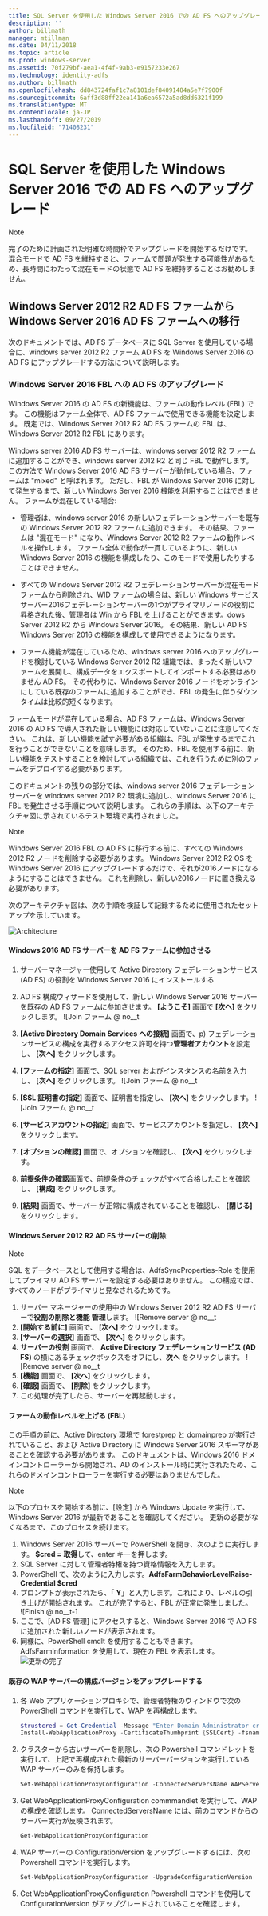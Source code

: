 ```yaml
---
title: SQL Server を使用した Windows Server 2016 での AD FS へのアップグレード
description: ''
author: billmath
manager: mtillman
ms.date: 04/11/2018
ms.topic: article
ms.prod: windows-server
ms.assetid: 70f279bf-aea1-4f4f-9ab3-e9157233e267
ms.technology: identity-adfs
ms.author: billmath
ms.openlocfilehash: dd843724faf1c7a8101def84091484a5e7f7900f
ms.sourcegitcommit: 6aff3d88ff22ea141a6ea6572a5ad8dd6321f199
ms.translationtype: MT
ms.contentlocale: ja-JP
ms.lasthandoff: 09/27/2019
ms.locfileid: "71408231"
---
```

# <a name="upgrading-to-ad-fs-in-windows-server-2016-with-sql-server"></a>SQL Server を使用した Windows Server 2016 での AD FS へのアップグレード


> [!NOTE]  
> 完了のために計画された明確な時間枠でアップグレードを開始するだけです。 混合モードで AD FS を維持すると、ファームで問題が発生する可能性があるため、長時間にわたって混在モードの状態で AD FS を維持することはお勧めしません。


## <a name="moving-from-a-windows-server-2012-r2-ad-fs-farm-to-a-windows-server-2016-ad-fs-farm"></a>Windows Server 2012 R2 AD FS ファームから Windows Server 2016 AD FS ファームへの移行  
次のドキュメントでは、AD FS データベースに SQL Server を使用している場合に、windows server 2012 R2 ファーム AD FS を Windows Server 2016 の AD FS にアップグレードする方法について説明します。  

### <a name="upgrading-ad-fs-to-windows-server-2016-fbl"></a>Windows Server 2016 FBL への AD FS のアップグレード  
Windows Server 2016 の AD FS の新機能は、ファームの動作レベル (FBL) です。   この機能はファーム全体で、AD FS ファームで使用できる機能を決定します。   既定では、Windows Server 2012 R2 AD FS ファームの FBL は、Windows Server 2012 R2 FBL にあります。  

Windows server 2016 AD FS サーバーは、windows server 2012 R2 ファームに追加することができ、windows server 2012 R2 と同じ FBL で動作します。  この方法で Windows Server 2016 AD FS サーバーが動作している場合、ファームは "mixed" と呼ばれます。  ただし、FBL が Windows Server 2016 に対して発生するまで、新しい Windows Server 2016 機能を利用することはできません。  ファームが混在している場合:  

-   管理者は、windows server 2016 の新しいフェデレーションサーバーを既存の Windows Server 2012 R2 ファームに追加できます。  その結果、ファームは "混在モード" になり、Windows Server 2012 R2 ファームの動作レベルを操作します。  ファーム全体で動作が一貫しているように、新しい Windows Server 2016 の機能を構成したり、このモードで使用したりすることはできません。  

-   すべての Windows Server 2012 R2 フェデレーションサーバーが混在モードファームから削除され、WID ファームの場合は、新しい Windows サービスサーバー2016フェデレーションサーバーの1つがプライマリノードの役割に昇格された後、管理者は Win から FBL を上げることができます。dows Server 2012 R2 から Windows Server 2016。  その結果、新しい AD FS Windows Server 2016 の機能を構成して使用できるようになります。  

-   ファーム機能が混在しているため、windows server 2016 へのアップグレードを検討している Windows Server 2012 R2 組織では、まったく新しいファームを展開し、構成データをエクスポートしてインポートする必要はありません AD FS。  その代わりに、Windows Server 2016 ノードをオンラインにしている既存のファームに追加することができ、FBL の発生に伴うダウンタイムは比較的短くなります。  

ファームモードが混在している場合、AD FS ファームは、Windows Server 2016 の AD FS で導入された新しい機能には対応していないことに注意してください。  これは、新しい機能を試す必要がある組織は、FBL が発生するまでこれを行うことができないことを意味します。  そのため、FBL を使用する前に、新しい機能をテストすることを検討している組織では、これを行うために別のファームをデプロイする必要があります。  

このドキュメントの残りの部分では、windows server 2016 フェデレーションサーバーを windows server 2012 R2 環境に追加し、windows Server 2016 に FBL を発生させる手順について説明します。  これらの手順は、以下のアーキテクチャ図に示されているテスト環境で実行されました。  

> [!NOTE]  
> Windows Server 2016 FBL の AD FS に移行する前に、すべての Windows 2012 R2 ノードを削除する必要があります。  Windows Server 2012 R2 OS を Windows Server 2016 にアップグレードするだけで、それが2016ノードになるようにすることはできません。  これを削除し、新しい2016ノードに置き換える必要があります。  

次のアーキテクチャ図は、次の手順を検証して記録するために使用されたセットアップを示しています。

![Architecture](media/Upgrading-to-AD-FS-in-Windows-Server-2016-SQL/arch.png)


#### <a name="join-the-windows-2016-ad-fs-server-to-the-ad-fs-farm"></a>Windows 2016 AD FS サーバーを AD FS ファームに参加させる

1.  サーバーマネージャー使用して Active Directory フェデレーションサービス (AD FS) の役割を Windows Server 2016 にインストールする  

2.  AD FS 構成ウィザードを使用して、新しい Windows Server 2016 サーバーを既存の AD FS ファームに参加させます。  **[ようこそ]** 画面で **[次へ]** をクリックします。
 ![Join ファーム @ no__t  
3.  **[Active Directory Domain Services への接続]** 画面で、p) フェデレーションサービスの構成を実行するアクセス許可を持つ**管理者アカウント**を設定し、 **[次へ]** をクリックします。
4.  **[ファームの指定]** 画面で、SQL server およびインスタンスの名前を入力し、 **[次へ]** をクリックします。
![Join ファーム @ no__t
5.  **[SSL 証明書の指定]** 画面で、証明書を指定し、 **[次へ]** をクリックします。
![Join ファーム @ no__t
6.  **[サービスアカウントの指定]** 画面で、サービスアカウントを指定し、 **[次へ]** をクリックします。
7.  **[オプションの確認]** 画面で、オプションを確認し、 **[次へ]** をクリックします。
8.  **前提条件の確認**画面で、前提条件のチェックがすべて合格したことを確認し、 **[構成]** をクリックします。
9.  **[結果]** 画面で、サーバー が正常に構成されていることを確認し、 **[閉じる]** をクリックします。


#### <a name="remove-the-windows-server-2012-r2-ad-fs-server"></a>Windows Server 2012 R2 AD FS サーバーの削除

>[!NOTE]
>SQL をデータベースとして使用する場合は、AdfsSyncProperties-Role を使用してプライマリ AD FS サーバーを設定する必要はありません。  この構成では、すべてのノードがプライマリと見なされるためです。

1.  サーバー マネージャーの使用中の Windows Server 2012 R2 AD FS サーバーで**役割の削除と機能**  **管理**します。
![Remove server @ no__t
2.  **[開始する前に]** 画面で、 **[次へ]** をクリックします。
3.  **[サーバーの選択]** 画面で、 **[次へ]** をクリックします。
4.  **サーバーの役割** 画面で、 **Active Directory フェデレーションサービス (AD FS)** の横にあるチェックボックスをオフにし、**次へ** をクリックします。
![Remove server @ no__t
5.  **[機能]** 画面で、 **[次へ]** をクリックします。
6.  **[確認]** 画面で、 **[削除]** をクリックします。
7.  この処理が完了したら、サーバーを再起動します。

#### <a name="raise-the-farm-behavior-level-fbl"></a>ファームの動作レベルを上げる (FBL)
この手順の前に、Active Directory 環境で forestprep と domainprep が実行されていること、および Active Directory に Windows Server 2016 スキーマがあることを確認する必要があります。  このドキュメントは、Windows 2016 ドメインコントローラーから開始され、AD のインストール時に実行されたため、これらのドメインコントローラーを実行する必要はありませんでした。

>[!NOTE]
>以下のプロセスを開始する前に、[設定] から Windows Update を実行して、Windows Server 2016 が最新であることを確認してください。  更新の必要がなくなるまで、このプロセスを続けます。

1. Windows Server 2016 サーバーで PowerShell を開き、次のように実行します。 **$cred = 取得**して、enter キーを押します。
2. SQL Server に対して管理者特権を持つ資格情報を入力します。
3. PowerShell で、次のように入力します。**AdfsFarmBehaviorLevelRaise-Credential $cred**
2. プロンプトが表示されたら、「 **Y**」と入力します。これにより、レベルの引き上げが開始されます。  これが完了すると、FBL が正常に発生しました。  
![Finish @ no__t-1
3. ここで、[AD FS 管理] にアクセスすると、Windows Server 2016 で AD FS に追加された新しいノードが表示されます。  
4. 同様に、PowerShell cmdlt を使用することもできます。AdfsFarmInformation を使用して、現在の FBL を表示します。  
![更新の完了](media/Upgrading-to-AD-FS-in-Windows-Server-2016-SQL/finish2.png)

#### <a name="upgrade-the-configuration-version-of-existing-wap-servers"></a>既存の WAP サーバーの構成バージョンをアップグレードする
1. 各 Web アプリケーションプロキシで、管理者特権のウィンドウで次の PowerShell コマンドを実行して、WAP を再構成します。  
    ```powershell
    $trustcred = Get-Credential -Message "Enter Domain Administrator credentials"
    Install-WebApplicationProxy -CertificateThumbprint {SSLCert} -fsname fsname -FederationServiceTrustCredential $trustcred  
    ```
2. クラスターから古いサーバーを削除し、次の Powershell コマンドレットを実行して、上記で再構成された最新のサーバーバージョンを実行している WAP サーバーのみを保持します。
    ```powershell
    Set-WebApplicationProxyConfiguration -ConnectedServersName WAPServerName1, WAPServerName2
    ```
3. Get WebApplicationProxyConfiguration commmandlet を実行して、WAP の構成を確認します。 ConnectedServersName には、前のコマンドからのサーバー実行が反映されます。
    ```powershell
    Get-WebApplicationProxyConfiguration
    ```
4. WAP サーバーの ConfigurationVersion をアップグレードするには、次の Powershell コマンドを実行します。
    ```powershell
    Set-WebApplicationProxyConfiguration -UpgradeConfigurationVersion
    ```
5. Get WebApplicationProxyConfiguration Powershell コマンドを使用して ConfigurationVersion がアップグレードされていることを確認します。
